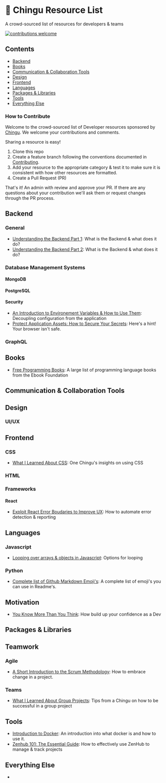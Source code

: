 # :notebook: Chingu Resource List
A crowd-sourced list of resources for developers & teams

[![contributions welcome](https://img.shields.io/badge/contributions-welcome-brightgreen.svg?style=flat)](./CONTRIBUTING.md)

## Contents

- [Backend](#backend)
- [Books](#books)
- [Communication & Collaboration Tools](#communication-_-collaboration-tools)
- [Design](#design)
- [Frontend](#frontend)
- [Languages](#languages)
- [Packages & Libraries](#packages-_-libraries)
- [Tools](#tools)
- [Everything Else](#everything-else)

### How to Contribute
Welcome to the crowd-sourced list of Developer resources sponsored by 
[Chingu](https://chingu.io). We welcome your contributions and comments.

Sharing a resource is easy! 

1. Clone this repo
2. Create a feature branch following the conventions documented in [Contributing](https://github.com/chingu-voyages/ChinguResourceList/blob/development/docs/CONTRIBUTING.md).
3. Add your resource to the appropriate category & test it to make sure it
is consistent with how other resources are formatted.
4. Create a Pull Request (PR)

That's it! An admin with review and approve your PR. If there are any questions
about your contribution we'll ask them or request changes through the PR
process.

## Backend 

### General

- [Understanding the Backend Part 1](https://medium.com/chingu/understanding-the-back-end-part-i-d65aff455d3f): What is the Backend & what does it do?
- [Understanding the Backend Part 2](https://medium.com/chingu/understanding-the-back-end-part-ii-ba520f79a0f5): What is the Backend & what does it do?

### Database Management Systems

#### MongoDB

#### PostgreSQL

#### Security

- [An Introduction to Environement Variables & How to Use Them](https://dev.to/chingu/an-introduction-to-environment-variables-and-how-to-use-them-1ck0): Decoupling configuration from the application
- [Protect Application Assets: How to Secure Your Secrets](https://dev.to/chingu/protect-application-assets-how-to-secure-your-secrets-1in8): Here's a hint! Your browser isn't safe.

### GraphQL

## Books

- [Free Programming Books](https://github.com/EbookFoundation/free-programming-books/blob/master/free-programming-books.md): A large list of programming language books from the Ebook Foundation

## Communication & Collaboration Tools

## Design

### UI/UX

## Frontend

### CSS

- [What I Learned About CSS](https://medium.com/chingu/what-i-learned-about-css-52b30cbb0625): One Chingu's insights on using CSS

### HTML

### Frameworks

#### React

- [Exploit React Error Boudaries to Improve UX](https://dev.to/chingu/exploit-react-error-boundaries-to-improve-ux-hdk): How to automate error detection & reporting

## Languages

### Javascript

- [Looping over arrays & objects in Javascript](https://medium.com/chingu/looping-over-arrays-and-objects-in-javascript-57e1188c1ba2): Options for looping

### Python

- [Complete list of Github Markdown Emoji's](https://gist.github.com/rxaviers/7360908): A complete list of emoji's you can use in Readme's.

## Motivation

- [You Know More Than You Think](https://medium.com/chingu/you-know-more-than-you-think-231cb232a578): How build up your confidence as a Dev

## Packages & Libraries

## Teamwork

### Agile

- [A Short Introduction to the Scrum Methodology](https://medium.com/chingu/a-short-introduction-to-the-scrum-methodology-7a23431b9f17): How to embrace change in a project.

### Teams

- [What I Learned About Group Projects](https://medium.com/chingu/what-i-learned-about-group-projects-41bbfb9ffdcd): Tips from a Chingu on how to be successful in a group project

## Tools

- [Introduction to Docker](https://dev.to/danko56666/intro-to-docker-3p42): An introduction into what docker is and how to use it.
- [Zenhub 101: The Essential Guide](https://medium.com/chingu/zenhub-101-the-essential-guide-da46ce7aff9d): How to effectively use ZenHub to manage & track projects

## Everything Else

- 
